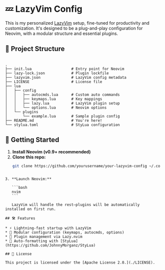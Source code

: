 # 💤 LazyVim Config

This is my personalized [LazyVim](https://github.com/LazyVim/LazyVim) setup, fine-tuned for productivity and customization. It's designed to be a plug-and-play configuration for Neovim, with a modular structure and essential plugins.

## 📁 Project Structure

```

.
├── init.lua                  # Entry point for Neovim
├── lazy-lock.json            # Plugin lockfile
├── lazyvim.json              # LazyVim config metadata
├── LICENSE                   # License file
├── lua
│   ├── config
│   │   ├── autocmds.lua      # Custom auto commands
│   │   ├── keymaps.lua       # Key mappings
│   │   ├── lazy.lua          # LazyVim plugin setup
│   │   └── options.lua       # Neovim options
│   └── plugins
│       └── example.lua       # Sample plugin config
├── README.md                 # You're here!
└── stylua.toml               # StyLua configuration

````

## 🚀 Getting Started

1. **Install Neovim (v0.9+ recommended)**
2. **Clone this repo:**
   ```bash
   git clone https://github.com/yourusername/your-lazyvim-config ~/.config/nvim
````

3. **Launch Neovim:**

   ```bash
   nvim
   ```

   LazyVim will handle the rest—plugins will be automatically installed on first run.

## 🛠 Features

* ⚡ Lightning-fast startup with LazyVim
* 🔧 Modular configuration (keymaps, autocmds, options)
* 🧩 Plugin management via Lazy.nvim
* 📐 Auto-formatting with [StyLua](https://github.com/JohnnyMorganz/StyLua)

## 📝 License

This project is licensed under the [Apache License 2.0.](./LICENSE).

